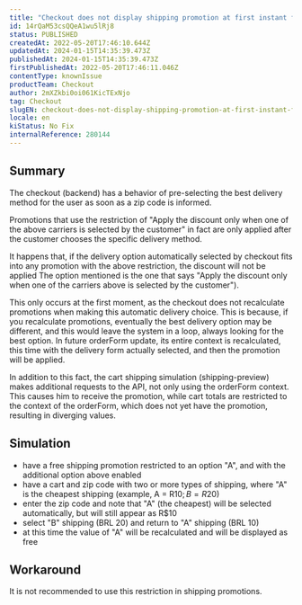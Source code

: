 ```yaml
---
title: "Checkout does not display shipping promotion at first instant for specific condition"
id: 14rQaM53csQQeA1wu5lRj8
status: PUBLISHED
createdAt: 2022-05-20T17:46:10.644Z
updatedAt: 2024-01-15T14:35:39.473Z
publishedAt: 2024-01-15T14:35:39.473Z
firstPublishedAt: 2022-05-20T17:46:11.046Z
contentType: knownIssue
productTeam: Checkout
author: 2mXZkbi0oi061KicTExNjo
tag: Checkout
slugEN: checkout-does-not-display-shipping-promotion-at-first-instant-for-specific-condition
locale: en
kiStatus: No Fix
internalReference: 280144
---
```


## Summary


The checkout (backend) has a behavior of pre-selecting the best delivery method for the user as soon as a zip code is informed.

Promotions that use the restriction of "Apply the discount only when one of the above carriers is selected by the customer" in fact are only applied after the customer chooses the specific delivery method.

It happens that, if the delivery option automatically selected by checkout fits into any promotion with the above restriction, the discount will not be applied The option mentioned is the one that says "Apply the discount only when one of the carriers above is selected by the customer").

This only occurs at the first moment, as the checkout does not recalculate promotions when making this automatic delivery choice. This is because, if you recalculate promotions, eventually the best delivery option may be different, and this would leave the system in a loop, always looking for the best option. In future orderForm update, its entire context is recalculated, this time with the delivery form actually selected, and then the promotion will be applied.

In addition to this fact, the cart shipping simulation (shipping-preview) makes additional requests to the API, not only using the orderForm context. This causes him to receive the promotion, while cart totals are restricted to the context of the orderForm, which does not yet have the promotion, resulting in diverging values.


##

## Simulation


- have a free shipping promotion restricted to an option "A", and with the additional option above enabled
- have a cart and zip code with two or more types of shipping, where "A" is the cheapest shipping (example, A = R$10; B = R$20)
- enter the zip code and note that "A" (the cheapest) will be selected automatically, but will still appear as R$10
- select "B" shipping (BRL 20) and return to "A" shipping (BRL 10)
- at this time the value of "A" will be recalculated and will be displayed as free


##

## Workaround


It is not recommended to use this restriction in shipping promotions.




